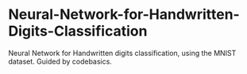 # Neural-Network-for-Handwritten-Digits-Classification
Neural Network for Handwritten digits classification, using the MNIST dataset. Guided by codebasics.
